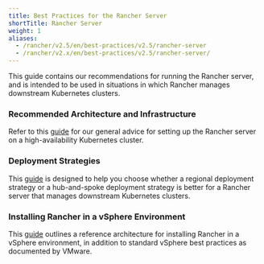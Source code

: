 ```yaml
---
title: Best Practices for the Rancher Server
shortTitle: Rancher Server
weight: 1
aliases:
  - /rancher/v2.5/en/best-practices/v2.5/rancher-server
  - /rancher/v2.x/en/best-practices/v2.5/rancher-server/
---
```


This guide contains our recommendations for running the Rancher server, and is intended to be used in situations in which Rancher manages downstream Kubernetes clusters.

### Recommended Architecture and Infrastructure

Refer to this [guide](../reference-guides/best-practices/rancher-server/tips-for-running-rancher.md) for our general advice for setting up the Rancher server on a high-availability Kubernetes cluster.

### Deployment Strategies

This [guide](../reference-guides/best-practices/rancher-server/rancher-deployment-strategy.md) is designed to help you choose whether a regional deployment strategy or a hub-and-spoke deployment strategy is better for a Rancher server that manages downstream Kubernetes clusters.

### Installing Rancher in a vSphere Environment

This [guide](../reference-guides/best-practices/rancher-server/on-premises-rancher-in-vsphere.md) outlines a reference architecture for installing Rancher in a vSphere environment, in addition to standard vSphere best practices as documented by VMware.